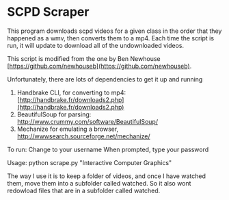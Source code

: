 # SCPD Scraper

This program downloads scpd videos for a given class in the order
that they happened as a wmv, then converts them to a mp4. Each time 
the script is run, it will update to download all of the undownloaded
videos. 

This script is modified from the one by Ben Newhouse [https://github.com/newhouseb](https://github.com/newhouseb).

Unfortunately, there are lots of dependencies to get it up and running

1. Handbrake CLI, for converting to mp4: [http://handbrake.fr/downloads2.php](http://handbrake.fr/downloads2.php)
2. BeautifulSoup for parsing: http://www.crummy.com/software/BeautifulSoup/
3. Mechanize for emulating a browser, http://wwwsearch.sourceforge.net/mechanize/

To run:
Change to your username
When prompted, type your password

Usage: 
    python scrape.py "Interactive Computer Graphics"


The way I use it is to keep a folder of videos, and once I have watched them, move them
into a subfolder called watched. So it also wont redowload files that are in a subfolder
called watched.